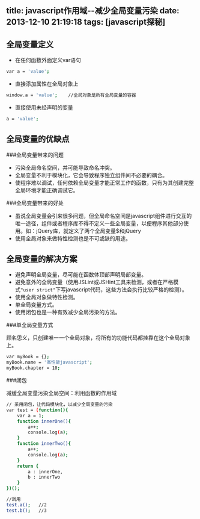 title: javascript作用域--减少全局变量污染
date: 2013-12-10 21:19:18
tags: [javascript探秘]
---

全局变量定义
----------------------

* 在任何函数外面定义var语句

```sh
var a = 'value';
```

* 直接添加属性在全局对象上

```sh
window.a = 'value';    //全局对象是所有全局变量的容器
```
<!--more-->
* 直接使用未经声明的变量

```sh
a = 'value';
```

全局变量的优缺点
-------------------

###全局变量带来的问题

* 污染全局命名空间，并可能导致命名冲突。
* 全局变量不利于模块化，它会导致程序独立组件间不必要的耦合。
* 使程序难以调试，任何依赖全局变量才能正常工作的函数，只有为其创建完整全局环境才能正确调试它。

###全局变量带来的好处

* 虽说全局变量会引来很多问题，但全局命名空间是javascript组件进行交互的唯一途径，组件或者程序库不得不定义一些全局变量，以便程序其他部分使用。如：jQuery库，就定义了两个全局变量$和jQuery
* 使用全局对象来做特性检测也是不可或缺的用途。

全局变量的解决方案
-------------------

* 避免声明全局变量，尽可能在函数体顶部声明局部变量。
* 避免意外的全局变量（使用JSLint或JSHint工具来检测，或者在严格模式`"user strict"`下写javascript代码，这些方法会执行比较严格的检测）。
* 使用全局对象做特性检测。
* 单全局变量方式。
* 使用闭包也是一种有效减少全局污染的方法。

###单全局变量方式

顾名思义，只创建唯一一个全局对象，将所有的功能代码都挂靠在这个全局对象上。
```sh
var myBook = {};
myBook.name = '高性能javascript';
myBook.chapter = 10;

```

###闭包

减缓全局变量污染全局空间：利用函数的作用域

```sh
// 采用闭包，让代码模块化，以减少全局变量的污染
var test = (function(){
    var a = 1;
    function innerOne(){
        a++;
        console.log(a);
    }
    function innerTwo(){
        a++;
        console.log(a);
    }
    return {
        a : innerOne,
        b : innerTwo
    }
})();

//调用
test.a();   //2
test.b();   //3
```





